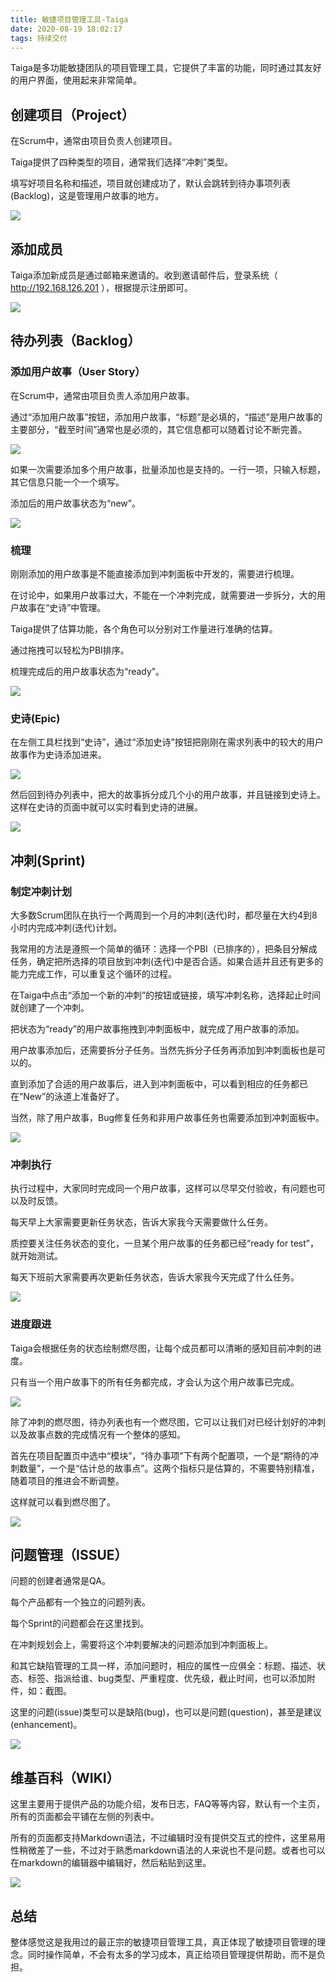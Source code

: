 ```yaml
---
title: 敏捷项目管理工具-Taiga
date: 2020-08-19 18:02:17
tags: 持续交付
---
```


Taiga是多功能敏捷团队的项目管理工具，它提供了丰富的功能，同时通过其友好的用户界面，使用起来非常简单。
<!--more-->

## 创建项目（Project）

在Scrum中，通常由项目负责人创建项目。

Taiga提供了四种类型的项目，通常我们选择“冲刺”类型。

填写好项目名称和描述，项目就创建成功了，默认会跳转到待办事项列表(Backlog)，这是管理用户故事的地方。

![](/img/taiga/project-1.png)

## 添加成员

Taiga添加新成员是通过邮箱来邀请的。收到邀请邮件后，登录系统（ http://192.168.126.201 ），根据提示注册即可。

![](/img/taiga/team-1.png)


## 待办列表（Backlog）

### 添加用户故事（User Story）

在Scrum中，通常由项目负责人添加用户故事。

通过“添加用户故事”按钮，添加用户故事，“标题”是必填的，“描述”是用户故事的主要部分，“截至时间”通常也是必须的，其它信息都可以随着讨论不断完善。

![](/img/taiga/story-1.png)

如果一次需要添加多个用户故事，批量添加也是支持的。一行一项，只输入标题，其它信息只能一个一个填写。

添加后的用户故事状态为“new”。

![](/img/taiga/progress-2.png)


### 梳理

刚刚添加的用户故事是不能直接添加到冲刺面板中开发的，需要进行梳理。

在讨论中，如果用户故事过大，不能在一个冲刺完成，就需要进一步拆分，大的用户故事在“史诗”中管理。

Taiga提供了估算功能，各个角色可以分别对工作量进行准确的估算。

通过拖拽可以轻松为PBI排序。

梳理完成后的用户故事状态为“ready”。

![](/img/taiga/pbi-1.png)


### 史诗(Epic)

在左侧工具栏找到“史诗”，通过“添加史诗”按钮把刚刚在需求列表中的较大的用户故事作为史诗添加进来。

![](/img/taiga/epic-1.png)

然后回到待办列表中，把大的故事拆分成几个小的用户故事，并且链接到史诗上。这样在史诗的页面中就可以实时看到史诗的进展。

![](/img/taiga/epic-2.png)

## 冲刺(Sprint)

### 制定冲刺计划

大多数Scrum团队在执行一个两周到一个月的冲刺(迭代)时，都尽量在大约4到8小时内完成冲刺(迭代)计划。

我常用的方法是遵照一个简单的循环：选择一个PBI（已排序的），把条目分解成任务，确定把所选择的项目放到冲刺(迭代)中是否合适。如果合适并且还有更多的能力完成工作，可以重复这个循环的过程。

在Taiga中点击“添加一个新的冲刺”的按钮或链接，填写冲刺名称，选择起止时间就创建了一个冲刺。

把状态为“ready”的用户故事拖拽到冲刺面板中，就完成了用户故事的添加。

用户故事添加后，还需要拆分子任务。当然先拆分子任务再添加到冲刺面板也是可以的。

直到添加了合适的用户故事后，进入到冲刺面板中，可以看到相应的任务都已在“New”的泳道上准备好了。

当然，除了用户故事，Bug修复任务和非用户故事任务也需要添加到冲刺面板中。

![](/img/taiga/sprint-1.png)

### 冲刺执行

执行过程中，大家同时完成同一个用户故事，这样可以尽早交付验收，有问题也可以及时反馈。

每天早上大家需要更新任务状态，告诉大家我今天需要做什么任务。

质控要关注任务状态的变化，一旦某个用户故事的任务都已经“ready for test”，就开始测试。

每天下班前大家需要再次更新任务状态，告诉大家我今天完成了什么任务。

![](/img/taiga/sprint-2.png)


### 进度跟进

Taiga会根据任务的状态绘制燃尽图，让每个成员都可以清晰的感知目前冲刺的进度。

只有当一个用户故事下的所有任务都完成，才会认为这个用户故事已完成。

![](/img/taiga/progress-1.png)

除了冲刺的燃尽图，待办列表也有一个燃尽图，它可以让我们对已经计划好的冲刺以及故事点数的完成情况有一个整体的感知。

首先在项目配置页中选中“模块”，“待办事项”下有两个配置项，一个是“期待的冲刺数量”，一个是“估计总的故事点”。这两个指标只是估算的，不需要特别精准，随着项目的推进会不断调整。

这样就可以看到燃尽图了。

![](/img/taiga/progress-2.png)

## 问题管理（ISSUE）

问题的创建者通常是QA。

每个产品都有一个独立的问题列表。

每个Sprint的问题都会在这里找到。

在冲刺规划会上，需要将这个冲刺要解决的问题添加到冲刺面板上。

和其它缺陷管理的工具一样，添加问题时，相应的属性一应俱全：标题、描述、状态、标签、指派给谁、bug类型、严重程度、优先级，截止时间，也可以添加附件，如：截图。

这里的问题(issue)类型可以是缺陷(bug)，也可以是问题(question)，甚至是建议(enhancement)。

![](/img/taiga/issue-1.png)


## 维基百科（WIKI）

这里主要用于提供产品的功能介绍，发布日志，FAQ等等内容，默认有一个主页，所有的页面都会平铺在左侧的列表中。

所有的页面都支持Markdown语法，不过编辑时没有提供交互式的控件，这里易用性稍微差了一些，不过对于熟悉markdown语法的人来说也不是问题。或者也可以在markdown的编辑器中编辑好，然后粘贴到这里。

![](/img/taiga/wiki-1.png)


## 总结

整体感觉这是我用过的最正宗的敏捷项目管理工具，真正体现了敏捷项目管理的理念。同时操作简单，不会有太多的学习成本，真正给项目管理提供帮助，而不是负担。

